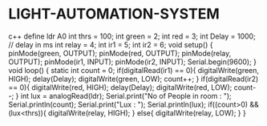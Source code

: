 # LIGHT-AUTOMATION-SYSTEM
c++
define ldr A0
int thrs = 100;
int green = 2;
int red = 3;
int Delay = 1000; // delay in ms
int relay = 4;
int ir1 = 5;
int ir2 = 6;
void setup() {
 pinMode(green, OUTPUT);
 pinMode(red, OUTPUT);
 pinMode(relay, OUTPUT);
 pinMode(ir1, INPUT);
 pinMode(ir2, INPUT);
 Serial.begin(9600);
}
void loop() {
 static int count = 0;
 if(digitalRead(ir1) == 0){
 digitalWrite(green, HIGH);
 delay(Delay);
 digitalWrite(green, LOW);
 count++; }
 if(digitalRead(ir2) == 0){
 digitalWrite(red, HIGH);
 delay(Delay);
 digitalWrite(red, LOW);
 count--;
 }
 int lux = analogRead(ldr);
 Serial.print("No of People in room : ");
 Serial.println(count);
 Serial.print("Lux : ");
 Serial.println(lux);
 if((count>0) && (lux<thrs)){
 digitalWrite(relay, HIGH);
}
 else{
 digitalWrite(relay, LOW); }
}
